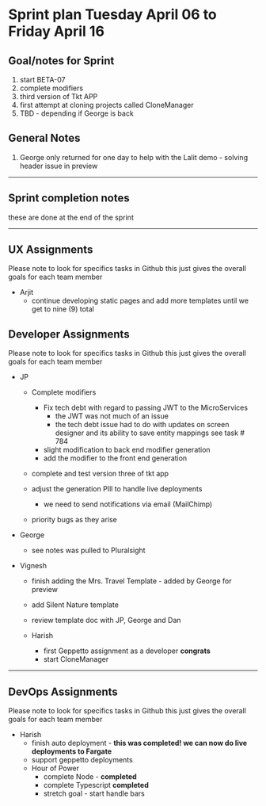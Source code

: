 # Sprint plan Tuesday April 06 to Friday April 16

## Goal/notes for Sprint

1. start BETA-07
2. complete modifiers
3. third version of Tkt APP
4. first attempt at cloning projects called CloneManager
5. TBD - depending if George is back

## General Notes

1. George only returned for one day to help with the Lalit demo - solving header issue in preview

---

## Sprint completion notes

these are done at the end of the sprint

---

## UX Assignments

Please note to look for specifics tasks in Github this just gives the overall goals for each team member

- Arjit
  - continue developing static pages and add more templates until we get to nine (9) total

## Developer Assignments

Please note to look for specifics tasks in Github this just gives the overall goals for each team member

- JP

  - Complete modifiers

    - Fix tech debt with regard to passing JWT to the MicroServices
      - the JWT was not much of an issue
      - the tech debt issue had to do with updates on screen designer and its ability to save entity mappings see task # 784
    - slight modification to back end modifier generation
    - add the modifier to the front end generation

  - complete and test version three of tkt app
  - adjust the generation PIll to handle live deployments
    - we need to send notifications via email (MailChimp)
  - priority bugs as they arise

- George

  - see notes was pulled to Pluralsight

- Vignesh

  - finish adding the Mrs. Travel Template - added by George for preview
  - add Silent Nature template
  - review template doc with JP, George and Dan

  - Harish
    - first Geppetto assignment as a developer **congrats**
    - start CloneManager

---

## DevOps Assignments

Please note to look for specifics tasks in Github this just gives the overall goals for each team member

- Harish
  - finish auto deployment - **this was completed! we can now do live deployments to Fargate**
  - support geppetto deployments
  - Hour of Power
    - complete Node - **completed**
    - complete Typescript **completed**
    - stretch goal - start handle bars
